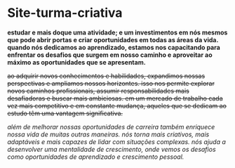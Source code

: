 # Site-turma-criativa
**estudar e mais doque uma atividade; e um investimentos em nós mesmos que pode abrir portas e criar oportunidades em todas as áreas da vida. quando nós dedicamos ao aprendizado, estamos nos capacitando para enfrentar os desafios que surgem em nosso caminho e aproveitar ao máximo as oportunidades que se apresentam.**

~~ao adquirir novos conhecimentos e habilidades, expandimos nossas perspectivas e ampliamos nossos horizontes. isso nos permite explorar novos caminhos profissionais, assumir responsabilidades mais desafiadoras e buscar mais ambiciosas. em um mercado de trabalho cada vez mais competitivo e em  constante mudança, aqueles que se dedicam ao estudo têm uma vantagem significativa.~~

*além de melhorar nossas oportunidades de carreira também enriquece nossa vida de muitas outras maneiras. nós torna mais criativos, mais adaptáveis e mais capazes de lidar com situações complexas. nós ajuda a desenvolver uma mentalidade de crescimento, onde vemos os desafios como oportunidades de aprendizado e crescimento pessoal.*


